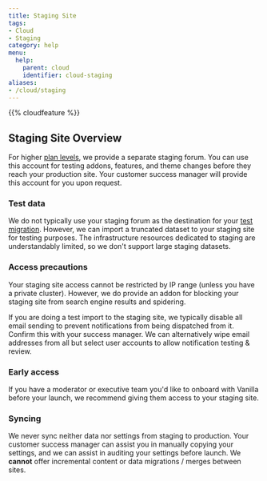 ```yaml
---
title: Staging Site
tags:
- Cloud
- Staging
category: help
menu:
  help:
    parent: cloud
    identifier: cloud-staging
aliases:
- /cloud/staging
---
```


{{% cloudfeature %}}

## Staging Site Overview

For higher [plan levels](https://vanillaforums.com/plans), we provide a separate staging forum. You can use this account for testing addons, features, and theme changes before they reach your production site. Your customer success manager will provide this account for you upon request.

### Test data

We do not typically use your staging forum as the destination for your [test migration](/help/cloud/migration). However, we can import a truncated dataset to your staging site for testing purposes. The infrastructure resources dedicated to staging are understandably limited, so we don't support large staging datasets.

### Access precautions

Your staging site access cannot be restricted by IP range (unless you have a private cluster). However, we do provide an addon for blocking your staging site from search engine results and spidering.

If you are doing a test import to the staging site, we typically disable all email sending to prevent notifications from being dispatched from it. Confirm this with your success manager. We can alternatively wipe email addresses from all but select user accounts to allow notification testing & review.

### Early access

If you have a moderator or executive team you'd like to onboard with Vanilla before your launch, we recommend giving them access to your staging site.

### Syncing

We never sync neither data nor settings from staging to production. Your customer success manager can assist you in manually copying your settings, and we can assist in auditing your settings before launch. We **cannot** offer incremental content or data migrations / merges between sites.
